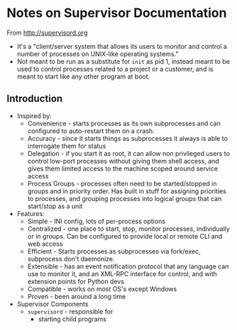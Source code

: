 # Notes on Supervisor Documentation

From http://supervisord.org

* It's a "client/server system that allows its users to monitor and control a number of processes on UNIX-like operating systems."
* Not meant to be run as a substitute for `init` as pid 1, instead meant to be used to control processes related to a project or a customer, and is meant to start like any other program at boot.

## Introduction

* Inspired by:
    * Convenience - starts processes as its own subprocesses and can configured to auto-restart them on a crash.
    * Accuracy - since it starts things as subprocesses it always is able to interrogate them for status
    * Delegation - if you start it as root, it can allow non privileged users to control low-port processes without giving them shell access, and gives them limited access to the machine scoped around service access
    * Process Groups - processes often need to be started/stopped in groups and in priority order. Has built in stuff for assigning priorities to processes, and grouping processes into logical groups that can start/stop as a unit
* Features:
    * Simple - INI config, lots of per-process options
    * Centralized - one place to start, stop, monitor processes, individually or in groups. Can be configured to provide local or remote CLI and web access
    * Efficient - Starts processes as subprocesses via fork/exec, subprocess don't daemonize. 
    * Extensible - has an event notification protocol that any language can use to monitor it, and an XML-RPC interface for control, and with extension points for Python devs
    * Compatible - works on most OS's except Windows
    * Proven - been around a long time
* Supervisor Components
    * `supervisord` - responsible for
        * starting child programs
